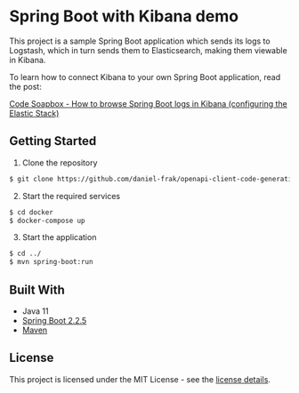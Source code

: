 # Spring Boot with Kibana demo


This project is a sample Spring Boot application which sends its logs to Logstash, which in turn sends them to
Elasticsearch, making them viewable in Kibana.

To learn how to connect Kibana to your own Spring Boot application, read the post:

[Code Soapbox - How to browse Spring Boot logs in Kibana (configuring the Elastic Stack)](https://codesoapbox.dev/how-to-browse-spring-boot-logs-in-kibana-configuring-the-elastic-stack/)

## Getting Started

1. Clone the repository
```bash
$ git clone https://github.com/daniel-frak/openapi-client-code-generation.git
```

2. Start the required services
```bash
$ cd docker
$ docker-compose up
```

3. Start the application
```bash
$ cd ../
$ mvn spring-boot:run
```

## Built With

* Java 11
* [Spring Boot 2.2.5](https://start.spring.io/)
* [Maven](https://maven.apache.org/)

## License

This project is licensed under the MIT License - see the [license details](https://opensource.org/licenses/MIT).
